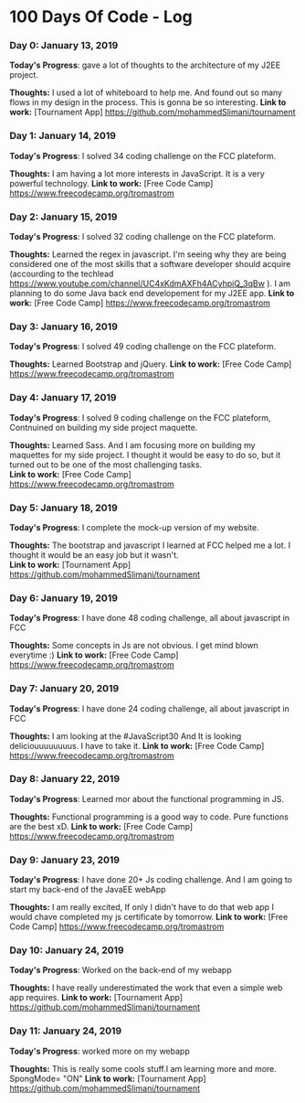 # 100 Days Of Code - Log

### Day 0: January 13, 2019
**Today's Progress**: gave a lot of thoughts to the architecture of my J2EE project.

**Thoughts:** I used a lot of whiteboard to help me. And found out so many flows in my design in the process. This is gonna be so interesting.
**Link to work:** [Tournament App] https://github.com/mohammedSlimani/tournament


### Day 1: January 14, 2019
**Today's Progress**: I solved 34 coding challenge on the FCC plateform.

**Thoughts:** I am having a lot more interests in JavaScript. It is a very powerful technology. 
**Link to work:** [Free Code Camp] https://www.freecodecamp.org/tromastrom


### Day 2: January 15, 2019
**Today's Progress**: I solved 32 coding challenge on the FCC plateform.

**Thoughts:** Learned the regex in javascript. I'm seeing why they are being considered one of the most skills that a software developer should acquire (accourding to the techlead https://www.youtube.com/channel/UC4xKdmAXFh4ACyhpiQ_3qBw ). 
I am planning to do some Java back end developement for my J2EE app. 
**Link to work:** [Free Code Camp] https://www.freecodecamp.org/tromastrom

### Day 3: January 16, 2019
**Today's Progress**: I solved 49 coding challenge on the FCC plateform.

**Thoughts:** Learned Bootstrap and jQuery. 
**Link to work:** [Free Code Camp] https://www.freecodecamp.org/tromastrom

### Day 4: January 17, 2019
**Today's Progress**: I solved 9 coding challenge on the FCC plateform, Contnuined on building my side project maquette. 

**Thoughts:** Learned Sass. And I am focusing more on building my maquettes for my side project. I thought it would be easy to do so, but it turned out to be one of the most challenging tasks.   
**Link to work:** [Free Code Camp] https://www.freecodecamp.org/tromastrom

### Day 5: January 18, 2019
**Today's Progress**: I complete the mock-up version of my website. 

**Thoughts:** The bootstrap and javascript I learned at FCC helped me a lot. I thought it would be an easy job but it wasn't.   
**Link to work:** [Tournament App] https://github.com/mohammedSlimani/tournament 


### Day 6: January 19, 2019
**Today's Progress**: I have done 48 coding challenge, all about javascript in FCC

**Thoughts:** Some concepts in Js are not obvious. I get mind blown everytime :) 
**Link to work:** [Free Code Camp] https://www.freecodecamp.org/tromastrom


### Day 7: January 20, 2019
**Today's Progress**: I have done 24 coding challenge, all about javascript in FCC

**Thoughts:** I am looking at the #JavaScript30 And It is looking deliciouuuuuuuus. I have to take it.
**Link to work:** [Free Code Camp] https://www.freecodecamp.org/tromastrom

### Day 8: January 22, 2019
**Today's Progress**: Learned mor about the functional programming in JS.

**Thoughts:** Functional programming is a good way to code. Pure functions are the best xD.
**Link to work:** [Free Code Camp] https://www.freecodecamp.org/tromastrom

### Day 9: January 23, 2019
**Today's Progress**: I have done 20+ Js coding challenge. And I am going to start my back-end of the JavaEE webApp

**Thoughts:** I am really excited, If only I didn't have to do that web app I would chave completed my js certificate by tomorrow.
**Link to work:** [Free Code Camp] https://www.freecodecamp.org/tromastrom


### Day 10: January 24, 2019
**Today's Progress**: Worked on the back-end of my webapp

**Thoughts:** I have really underestimated the work that even a simple web app requires.
**Link to work:** [Tournament App] https://github.com/mohammedSlimani/tournament 


### Day 11: January 24, 2019
**Today's Progress**: worked more on my webapp 

**Thoughts:** This is really some cools stuff.I am learning more and more. SpongMode= "ON"
**Link to work:** [Tournament App] https://github.com/mohammedSlimani/tournament 

